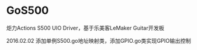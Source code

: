 # GoS500
炬力Actions S500 UIO Driver，基于乐美客LeMaker Guitar开发板

2016.02.02  添加单例S500.go地址映射类，添加GPIO.go类实现GPIO输出控制
